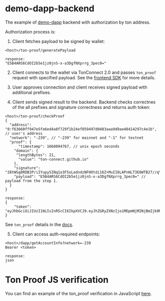 # demo-dapp-backend

The example of [demo-dapp](https://github.com/ton-connect/demo-dapp-with-backend) backend with authorization by ton address.

Authorization process is:
1. Client fetches payload to be signed by wallet:
```
<host>/ton-proof/generatePayload

response: 
"E5B4ARS6CdOI2b5e1jz0jnS-x-a3DgfNXprrg_3pec0="
```

2. Client connects to the wallet via TonConnect 2.0 and passes `ton_proof` request with specified payload.
See the [frontend SDK](https://github.com/ton-connect/sdk/tree/main/packages/sdk) for more details.

3. User approves connection and client receives signed payload with additional prefixes.
4. Client sends signed result to the backend. Backend checks correctnes of the all prefixes and signature correctness and returns auth token:
```
<host>/ton-proof/checkProof
{
  "address": "0:f63660ff947e5fe6ed4a8f729f1b24ef859497d0483aaa9d9ae48414297c4e1b", // user's address
  "network": "-239", // "-239" for mainnet and "-1" for testnet
  "proof": {
      "timestamp": 1668094767, // unix epoch seconds
    "domain": {
     "lengthBytes": 21,
      "value": "ton-connect.github.io"
    },
    "signature": "28tWSg8RDB3P/iIYupySINq1o3F5xLodndzNFHOtdi16Z+MuII8LAPnHLT3E6WTB27//qY4psU5Rf5/aJaIIAA==",
    "payload": "E5B4ARS6CdOI2b5e1jz0jnS-x-a3DgfNXprrg_3pec0=" // payload from the step 1.
  }
}

response: 
{
    "token": "eyJhbGciOiJIUzI1NiIsInR5cCI6IkpXVCJ9.eyJhZGRyZXNzIjoiMDpmNjM2NjBmZjk0N2U1ZmU2ZWQ0YThmNzI5ZjFiMjRlZjg1OTQ5N2QwNDgzYWFhOWQ5YWU0ODQxNDI5N2M0ZTFiIiwiZXhwIjoxNjY4MDk4NDkwfQ.13sg3Mgt2hT9_vChan3bmQkp_Wsigj9YjSoKABTsVGA"
}
```

See `ton_proof` details in the [docs](https://github.com/ton-connect/docs/blob/main/requests-responses.md#address-proof-signature-ton_proof).

5. Client can access auth-required endpoints:
```
<host>/dapp/getAccountInfo?network=-239
Bearer <token>

response:
json
```

# Ton Proof JS verification
You can find an example of the ton_proof verification in JavaScript [here](https://gist.github.com/TrueCarry/cac00bfae051f7028085aa018c2a05c6).
